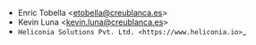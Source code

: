 - Enric Tobella \<<etobella@creublanca.es>\>
- Kevin Luna \<<kevin.luna@creublanca.es>\>
- `Heliconia Solutions Pvt. Ltd. <https://www.heliconia.io>`_
